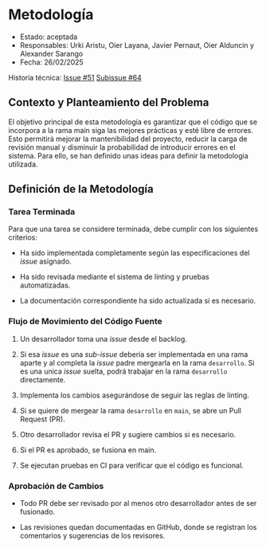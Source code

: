 # Metodología

* Estado: aceptada
* Responsables: Urki Aristu, Oier Layana, Javier Pernaut, Oier Alduncin y Alexander Sarango
* Fecha: 26/02/2025

Historia técnica: [Issue #51](https://github.com/oielay/GTIO_Votacion/issues/51) [Subissue #64](https://github.com/oielay/GTIO_Votacion/issues/64)

## Contexto y Planteamiento del Problema

El objetivo principal de esta metodología es garantizar que el código que se incorpora a la rama main siga las mejores prácticas y esté libre de errores. Esto permitirá mejorar la mantenibilidad del proyecto, reducir la carga de revisión manual y disminuir la probabilidad de introducir errores en el sistema. Para ello, se han definido unas ideas para definir la metodologia utilizada.

## Definición de la Metodología
### Tarea Terminada

Para que una tarea se considere terminada, debe cumplir con los siguientes criterios:

- Ha sido implementada completamente según las especificaciones del *issue* asignado.

- Ha sido revisada mediante el sistema de linting y pruebas automatizadas.

- La documentación correspondiente ha sido actualizada si es necesario.

### Flujo de Movimiento del Código Fuente

1. Un desarrollador toma una *issue* desde el backlog.

2. Si esa *issue* es una *sub-issue* deberia ser implementada en una rama aparte y al completa la *issue* padre mergearla en la rama `desarrollo`. Si es una unica *issue* suelta, podrá trabajar en la rama `desarrollo` directamente.

3. Implementa los cambios asegurándose de seguir las reglas de linting.

4. Si se quiere de mergear la rama `desarrollo` en `main`, se abre un Pull Request (PR).

5. Otro desarrollador revisa el PR y sugiere cambios si es necesario.

6. Si el PR es aprobado, se fusiona en main.

7. Se ejecutan pruebas en CI para verificar que el código es funcional.

### Aprobación de Cambios

- Todo PR debe ser revisado por al menos otro desarrollador antes de ser fusionado.

- Las revisiones quedan documentadas en GitHub, donde se registran los comentarios y sugerencias de los revisores.


